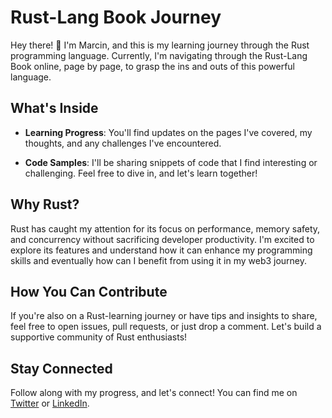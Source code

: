 # Rust-Lang Book Journey

Hey there! 👋 I'm Marcin, and this is my learning journey through the Rust programming language. Currently, I'm navigating through the Rust-Lang Book online, page by page, to grasp the ins and outs of this powerful language.

## What's Inside

- **Learning Progress**: You'll find updates on the pages I've covered, my thoughts, and any challenges I've encountered.

- **Code Samples**: I'll be sharing snippets of code that I find interesting or challenging. Feel free to dive in, and let's learn together!

## Why Rust?

Rust has caught my attention for its focus on performance, memory safety, and concurrency without sacrificing developer productivity. I'm excited to explore its features and understand how it can enhance my programming skills and eventually how can I benefit from using it in my web3 journey.

## How You Can Contribute

If you're also on a Rust-learning journey or have tips and insights to share, feel free to open issues, pull requests, or just drop a comment. Let's build a supportive community of Rust enthusiasts!

## Stay Connected

Follow along with my progress, and let's connect! You can find me on [Twitter](https://twitter.com/krypt0zaurus) or [LinkedIn](https://www.linkedin.com/in/marcin-zrodlowski/).
